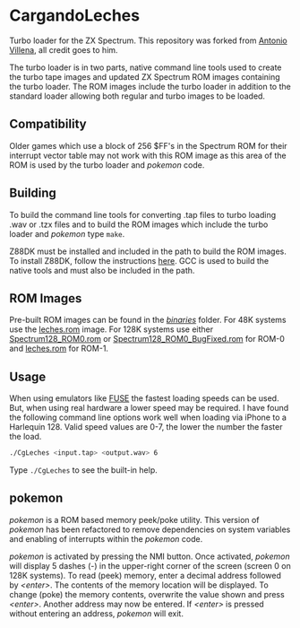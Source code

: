 # CargandoLeches

Turbo loader for the ZX Spectrum. This repository was forked from [Antonio Villena](https://github.com/antoniovillena/CargandoLeches.git), all credit goes to him.

The turbo loader is in two parts, native command line tools used to create the turbo tape images and updated ZX Spectrum ROM images containing the turbo loader. The ROM images include the turbo loader in addition to the standard loader allowing both regular and turbo images to be loaded.

## Compatibility

Older games which use a block of 256 $FF's in the Spectrum ROM for their interrupt vector table may not work with this ROM image as this area of the ROM is used by the turbo loader and *pokemon* code.

## Building

To build the command line tools for converting .tap files to turbo loading .wav or .tzx files and to build the ROM images which include the turbo loader and *pokemon* type `make`.

Z88DK must be installed and included in the path to build the ROM images. To install Z88DK, follow the instructions [here](https://github.com/z88dk/z88dk#installation). GCC is used to build the native tools and must also be included in the path.

## ROM Images

Pre-built ROM images can be found in the [*binaries*](binaries) folder. For 48K systems use the [leches.rom](binaries/leches.rom) image. For 128K systems use either [Spectrum128_ROM0.rom](binaries/Spectrum128_ROM0.rom) or [Spectrum128_ROM0_BugFixed.rom](binaries/Spectrum128_ROM0_BugFixed.rom) for ROM-0 and [leches.rom](binaries/leches.rom) for ROM-1.

## Usage

When using emulators like [FUSE](http://fuse-emulator.sourceforge.net/) the fastest loading speeds can be used. But, when using real hardware a lower speed may be required. I have found the following command line options work well when loading via iPhone to a Harlequin 128. Valid speed values are 0-7, the lower the number the faster the load.

```bash
./CgLeches <input.tap> <output.wav> 6
```

Type `./CgLeches` to see the built-in help.

## pokemon

*pokemon* is a ROM based memory peek/poke utility. This version of *pokemon* has been refactored to remove dependencies on system variables and enabling of interrupts within the *pokemon* code.

*pokemon* is activated by pressing the NMI button. Once activated, *pokemon* will display 5 dashes (-) in the upper-right corner of the screen (screen 0 on 128K systems). To read (peek) memory, enter a decimal address followed by *&lt;enter&gt;*. The contents of the memory location will be displayed. To change (poke) the memory contents, overwrite the value shown and press *&lt;enter&gt;*. Another address may now be entered. If *&lt;enter&gt;* is pressed without entering an address, *pokemon* will exit.
